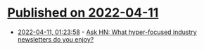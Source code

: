 # [Published on 2022-04-11](index.md)

* [2022-04-11, 01:23:58](https://news.ycombinator.com/item?id=30983517) - [Ask HN: What hyper-focused industry newsletters do you enjoy?](https://news.ycombinator.com/item?id=30983517)
